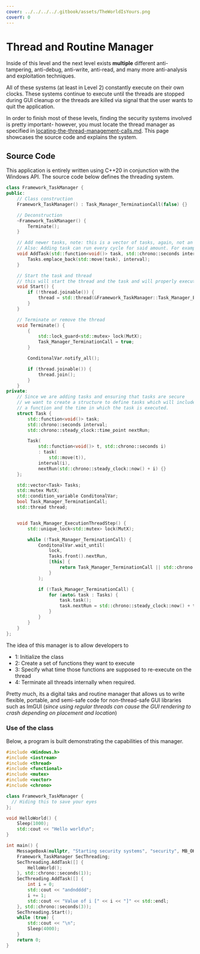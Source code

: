 ```yaml
---
cover: ../../../../.gitbook/assets/TheWorldIsYours.png
coverY: 0
---
```


# Thread and Routine Manager

Inside of this level and the next level exists **multiple** different anti-tampering, anti-debug, anti-write, anti-read, and many more anti-analysis and exploitation techniques.

All of these systems (at least in Level 2) constantly execute on their own clocks. These systems continue to execute until the threads are stopped during GUI cleanup or the threads are killed via signal that the user wants to quit the application.&#x20;

In order to finish most of these levels, finding the security systems involved is pretty important- however, you must locate the thread manager as specified in [locating-the-thread-management-calls.md](../locating-the-thread-management-calls.md "mention"). This page showcases the source code and explains the system.

## Source Code

This application is entirely written using C++20 in conjunction with the Windows API. The source code below defines the threading system.

```cpp
class Framework_TaskManager {
public:
    // Class construction
    Framework_TaskManager() : Task_Manager_TerminationCall(false) {}

    // Deconstruction
    ~Framework_TaskManager() {
        Terminate();
    }

    // Add newer tasks, note: this is a vector of tasks, again, not an array. fuck.
    // Also: Adding task can run every cycle for said amount. For example, run every 5 seconds
    void AddTask(std::function<void()> task, std::chrono::seconds interval) {
        Tasks.emplace_back(std::move(task), interval);
    }

    // Start the task and thread 
    // this will start the thread and the task and will properly execute
    void Start() {
        if (!thread.joinable()) {
            thread = std::thread(&Framework_TaskManager::Task_Manager_ExecutionThreadStep, this);
        }
    }

    // Terminate or remove the thread
    void Terminate() {
        {
            std::lock_guard<std::mutex> lock(MutX);
            Task_Manager_TerminationCall = true;
        }

        ConditonalVar.notify_all();

        if (thread.joinable()) {
            thread.join();
        }
    }
private:
    // Since we are adding tasks and ensuring that tasks are secure
    // we want to create a structure to define tasks which will include 
    // a function and the time in which the task is executed.
    struct Task {
        std::function<void()> task;
        std::chrono::seconds interval;
        std::chrono::steady_clock::time_point nextRun;

        Task(
            std::function<void()> t, std::chrono::seconds i)
            : task(
                std::move(t)),
            interval(i),
            nextRun(std::chrono::steady_clock::now() + i) {}
    };

    std::vector<Task> Tasks;
    std::mutex MutX;
    std::condition_variable ConditonalVar;
    bool Task_Manager_TerminationCall;
    std::thread thread;


    void Task_Manager_ExecutionThreadStep() {
        std::unique_lock<std::mutex> lock(MutX);

        while (!Task_Manager_TerminationCall) {
            ConditonalVar.wait_until(
                lock,
                Tasks.front().nextRun,
                [this] {
                    return Task_Manager_TerminationCall || std::chrono::steady_clock::now() >= Tasks.front().nextRun;
                }
            );

            if (!Task_Manager_TerminationCall) {
                for (auto& task : Tasks) {
                    task.task();
                    task.nextRun = std::chrono::steady_clock::now() + task.interval;
                }
            }
        }
    }
};
```

The idea of this manager is to allow developers to

* 1: Initialize the class&#x20;
* 2: Create a set of functions they want to execute
* 3: Specify what time those functions are supposed to re-execute on the thread
* 4: Terminate all threads internally when required.

Pretty much, its a digital taks and routine manager that allows us to write flexible, portable, and semi-safe code for non-thread-safe GUI libraries such as ImGUI (_since using regular threads can cause the GUI rendering to crash depending on placement and location_)

### Use of the class

Below, a program is built demonstrating the capabilities of this manager.

```cpp
#include <Windows.h>
#include <iostream>
#include <thread>
#include <functional>
#include <mutex>
#include <vector>
#include <chrono>

class Framework_TaskManager {
  // Hiding this to save your eyes
};

void HelloWorld() {
    Sleep(1000);
    std::cout << "Hello world\n";
}

int main() {
    MessageBoxA(nullptr, "Starting security systems", "security", MB_OK);
    Framework_TaskManager SecThreading;
    SecThreading.AddTask([] {
        HelloWorld();
    }, std::chrono::seconds(1));
    SecThreading.AddTask([] {
        int i = 0;
        std::cout << "andndddd";
        i += 1;
        std::cout << "Value of i [" << i << "]" << std::endl;
    }, std::chrono::seconds(3));
    SecThreading.Start();
    while (true) {
        std::cout << "\n";
        Sleep(4000);
    }
    return 0;
} 
```

